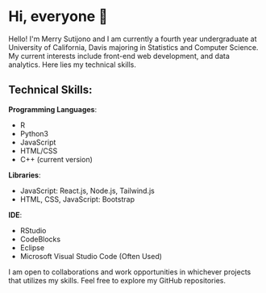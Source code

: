 # Hi, everyone 👋

Hello! I'm Merry Sutijono and I am currently a fourth year undergraduate at University of California, Davis majoring in Statistics and Computer Science. My current interests include front-end web development, and data analytics. Here lies my technical skills. 

## Technical Skills:
**Programming Languages**: 
- R
- Python3
- JavaScript
- HTML/CSS
- C++ (current version)

**Libraries**:
- JavaScript: React.js, Node.js, Tailwind.js
- HTML, CSS, JavaScript: Bootstrap

**IDE**:
- RStudio
- CodeBlocks
- Eclipse
- Microsoft Visual Studio Code (Often Used)

I am open to collaborations and work opportunities in whichever projects that utilizes my skills. Feel free to explore my GitHub repositories.
